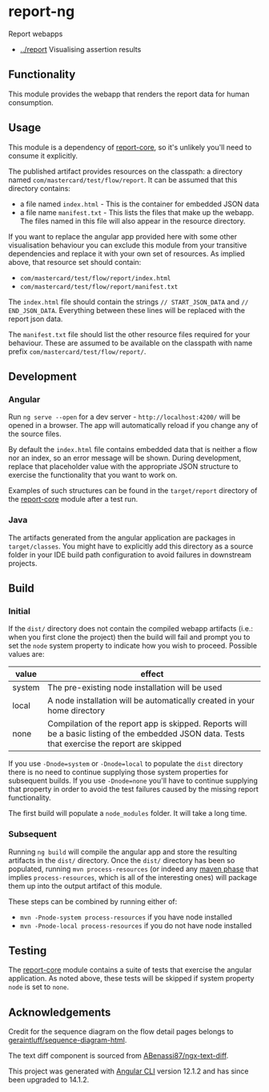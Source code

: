 <!-- title start -->

# report-ng

Report webapps

 * [../report](..) Visualising assertion results

<!-- title end -->

## Functionality

This module provides the webapp that renders the report data for human consumption.

## Usage

This module is a dependency of [report-core](../report-core), so it's unlikely you'll need to consume it explicitly.

The published artifact provides resources on the classpath: a directory named `com/mastercard/test/flow/report`.
It can be assumed that this directory contains:
 * a file named `index.html` - This is the container for embedded JSON data
 * a file name `manifest.txt` - This lists the files that make up the webapp. The files named in this file will also appear in the resource directory.

If you want to replace the angular app provided here with some other visualisation behaviour you can exclude this module from your transitive dependencies and replace it with your own set of resources.
As implied above, that resource set should contain:
 * `com/mastercard/test/flow/report/index.html`
 * `com/mastercard/test/flow/report/manifest.txt`

The `index.html` file should contain the strings `// START_JSON_DATA` and `// END_JSON_DATA`.
Everything between these lines will be replaced with the report json data.

The `manifest.txt` file should list the other resource files required for your behaviour.
These are assumed to be available on the classpath with name prefix `com/mastercard/test/flow/report/`.

## Development

### Angular
Run `ng serve --open` for a dev server - `http://localhost:4200/` will be opened in a browser.
The app will automatically reload if you change any of the source files.

By default the `index.html` file contains embedded data that is neither a flow nor an index, so an error message will be shown.
During development, replace that placeholder value with the appropriate JSON structure to exercise the functionality that you want to work on.

Examples of such structures can be found in the `target/report` directory of the [report-core](../report-core) module after a test run.

### Java

The artifacts generated from the angular application are packages in `target/classes`. You might have to explicitly add this directory as a source folder in your IDE build path configuration to avoid failures in downstream projects.

## Build

### Initial

If the `dist/` directory does not contain the compiled webapp artifacts (i.e.: when you first clone the project) then the build will fail and prompt you to set the `node` system property to indicate how you wish to proceed. 
Possible values are:

| value  | effect |
| ------ | ------ |
| system | The pre-existing node installation will be used |
| local  | A node installation will be automatically created in your home directory |
| none   | Compilation of the report app is skipped. Reports will be a basic listing of the embedded JSON data. Tests that exercise the report are skipped |

If you use `-Dnode=system` or `-Dnode=local` to populate the `dist` directory there is no need to continue supplying those system properties for subsequent builds.
If you use `-Dnode=none` you'll have to continue supplying that property in order to avoid the test failures caused by the missing report functionality.

The first build will populate a `node_modules` folder. It will take a long time.

### Subsequent

Running `ng build` will compile the angular app and store the resulting artifacts in the `dist/` directory.
Once the `dist/` directory has been so populated, running `mvn process-resources` (or indeed any [maven phase](https://maven.apache.org/guides/introduction/introduction-to-the-lifecycle.html#lifecycle-reference) that implies `process-resources`, which is all of the interesting ones) will package them up into the output artifact of this module.

These steps can be combined by running either of:
 * `mvn -Pnode-system process-resources` if you have node installed
 * `mvn -Pnode-local process-resources` if you do not have node installed

## Testing

The [report-core](../report-core) module contains a suite of tests that exercise the angular application.
As noted above, these tests will be skipped if system property `node` is set to `none`.

## Acknowledgements

Credit for the sequence diagram on the flow detail pages belongs to [geraintluff/sequence-diagram-html](https://github.com/geraintluff/sequence-diagram-html).

The text diff component is sourced from [ABenassi87/ngx-text-diff](https://github.com/ABenassi87/ngx-text-diff).

This project was generated with [Angular CLI](https://github.com/angular/angular-cli) version 12.1.2 and has since been upgraded to 14.1.2.
